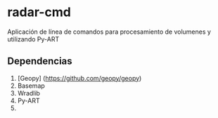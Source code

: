 # radar-cmd
Aplicación de línea de comandos para procesamiento de volumenes y utilizando Py-ART

## Dependencias

1. [Geopy] (https://github.com/geopy/geopy)  
2. Basemap
3. Wradlib
4. Py-ART
5. 
